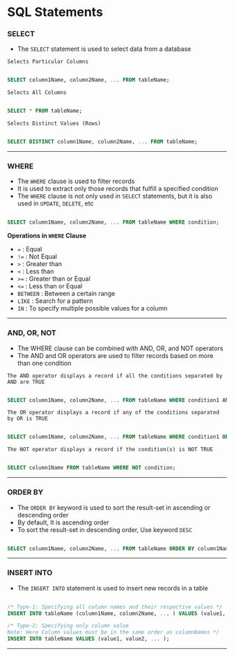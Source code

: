 # SQL Statements

### SELECT

- The `SELECT` statement is used to select data from a database

`Selects Particular Columns`

``` sql

SELECT column1Name, column2Name, ... FROM tableName;

```

`Selects All Columns`

``` sql

SELECT * FROM tableName;

```

`Selects Distinct Values (Rows)`

``` sql

SELECT DISTINCT column1Name, column2Name, ... FROM tableName;

```

---

### WHERE

- The `WHERE` clause is used to filter records
- It is used to extract only those records that fulfill a specified condition
- The `WHERE` clause is not only used in `SELECT` statements, but it is also used in `UPDATE`, `DELETE`, etc

``` sql

SELECT column1Name, column2Name, ... FROM tableName WHERE condition;

```

**Operations in `WHERE` Clause**

- `=`	: Equal	
- `!=`	: Not Equal
- `>`	: Greater than	
- `<`	: Less than	
- `>=`	: Greater than or Equal	
- `<=`  : Less than or Equal	
- `BETWEEN`	: Between a certain range	
- `LIKE` : Search for a pattern	
- `IN` : To specify multiple possible values for a column

--- 

### AND, OR, NOT

- The WHERE clause can be combined with AND, OR, and NOT operators
- The AND and OR operators are used to filter records based on more than one condition

`The AND operator displays a record if all the conditions separated by AND are TRUE`

``` sql

SELECT column1Name, column2Name, ... FROM tableName WHERE condition1 AND condition2 ... ;

```

`The OR operator displays a record if any of the conditions separated by OR is TRUE`

``` sql

SELECT column1Name, column2Name, ... FROM tableName WHERE condition1 OR condition2 ... ;

```

`The NOT operator displays a record if the condition(s) is NOT TRUE`

``` sql

SELECT column1Name FROM tableName WHERE NOT condition;

```

---

###  ORDER BY

- The `ORDER BY` keyword is used to sort the result-set in ascending or descending order
- By default, It is ascending order
- To sort the result-set in descending order, Use keyword `DESC`

``` sql

SELECT column1Name, column2Name, ... FROM tableName ORDER BY column1Name, column2Name ASC | DESC;

```

---

### INSERT INTO

- The `INSERT INTO` statement is used to insert new records in a table

``` sql

/* Type-1: Specifying all column names and their respective values */
INSERT INTO tableName (column1Name, column2Name, ... ) VALUES (value1, value2, ... );

/* Type-2: Specifying only column value 
Note: Here Column values must be in the same order as columnNames */
INSERT INTO tableName VALUES (value1, value2, ... );

```

---   